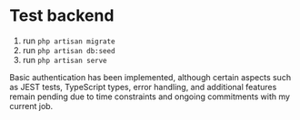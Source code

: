 # Test backend

1. run `php artisan migrate`
2. run `php artisan db:seed`
3. run `php artisan serve`

Basic authentication has been implemented, although certain aspects such as JEST tests, TypeScript types, error handling, and additional features remain pending due to time constraints and ongoing commitments with my current job.
